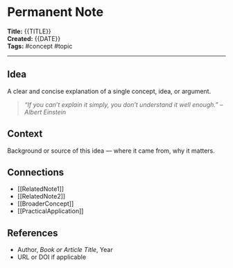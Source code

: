 # Permanent Note

**Title:** {{TITLE}}  
**Created:** {{DATE}}  
**Tags:** #concept #topic  

---

## Idea

A clear and concise explanation of a single concept, idea, or argument.

> _“If you can’t explain it simply, you don’t understand it well enough.” – Albert Einstein_

## Context

Background or source of this idea — where it came from, why it matters.

## Connections

- [[RelatedNote1]]
- [[RelatedNote2]]
- [[BroaderConcept]]
- [[PracticalApplication]]

## References

- Author, *Book or Article Title*, Year
- URL or DOI if applicable
